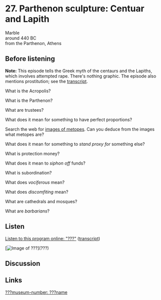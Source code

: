 # 27. Parthenon sculpture: Centuar and Lapith

Marble  
around 440 BC  
from the Parthenon, Athens


## Before listening

**Note:** This episode tells the Greek myth of the centaurs and the
Lapiths, which involves attempted rape. There's nothing graphic. The
episode also mentions prostitution; see the
[transcript](http://www.bbc.co.uk/ahistoryoftheworld/about/transcripts/episode27/).

What is the Acropolis?

What is the Parthenon?

What are trustees?

What does it mean for something to have perfect proportions?

Search the web for [images of metopes](https://www.google.com/search?tbm=isch&q=metopes).
Can you deduce from the images what metopes are?

What does it mean for something to *stand proxy for* something else?

What is protection money?

What does it mean to *siphon off* funds?

What is subordination?

What does *vociferous* mean?

What does *discomfiting* mean?

What are cathedrals and mosques?

What are *barbarians*?

## Listen

[Listen to this program online:
"???"](http://www.bbc.co.uk/ahistoryoftheworld/objects/???)
([transcript](http://www.bbc.co.uk/ahistoryoftheworld/about/transcripts/episode27/))

[![Image of ???](https://upload.wikimedia.org/wikipedia/commons/???)](???)


## Discussion


## Links

[???museum-number: ???name](???)
